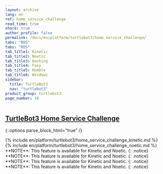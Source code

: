 ```yaml
---
layout: archive
lang: en
ref: home_service_challenge
read_time: true
share: true
author_profile: false
permalink: /docs/en/platform/turtlebot3/home_service_challenge/
tabs: "ROS"
tabs: "ROS"
tab_title1: Kinetic
tab_title2: Noetic
tab_title3: Dashing
tab_title4: Foxy
tab_title5: Humble
tab_title6: Windows
sidebar:
  title: TurtleBot3
  nav: "turtlebot3"
product_group: turtlebot3
page_number: 18
---
```


<div style="counter-reset: h1 7"></div>
<div style="counter-reset: h2 9"></div>

<!--[dummy Header 1]>
  <h1 id="dummy">Manipulation</h1>
  <h2 id="dummy">Home Service Challenge</h2>
  <p class="dummy_content">Home Service Challenge Package</p>
<![end dummy Header 1]-->

## [TurtleBot3 Home Service Challenge](#turtlebot3-home-service-challenge)

{::options parse_block_html="true" /}

<section data-id="{{ page.tab_title1 }}" class="tab_contents">
{% include en/platform/turtlebot3/home_service_challenge_kinetic.md %}
</section>

<section data-id="{{ page.tab_title2 }}" class="tab_contents">
{% include en/platform/turtlebot3/home_service_challenge_noetic.md %}
</section>

<section data-id="{{ page.tab_title3 }}" class="tab_contents">
**NOTE**: This feature is available for Kinetic and Noetic. 
{: .notice}
</section>

<section data-id="{{ page.tab_title4 }}" class="tab_contents">
**NOTE**: This feature is available for Kinetic and Noetic. 
{: .notice}
</section>

<section data-id="{{ page.tab_title5 }}" class="tab_contents">
**NOTE**: This feature is available for Kinetic and Noetic. 
{: .notice}
</section>

<section data-id="{{ page.tab_title6 }}" class="tab_contents">
**NOTE**: This feature is available for Kinetic and Noetic. 
{: .notice}
</section>
